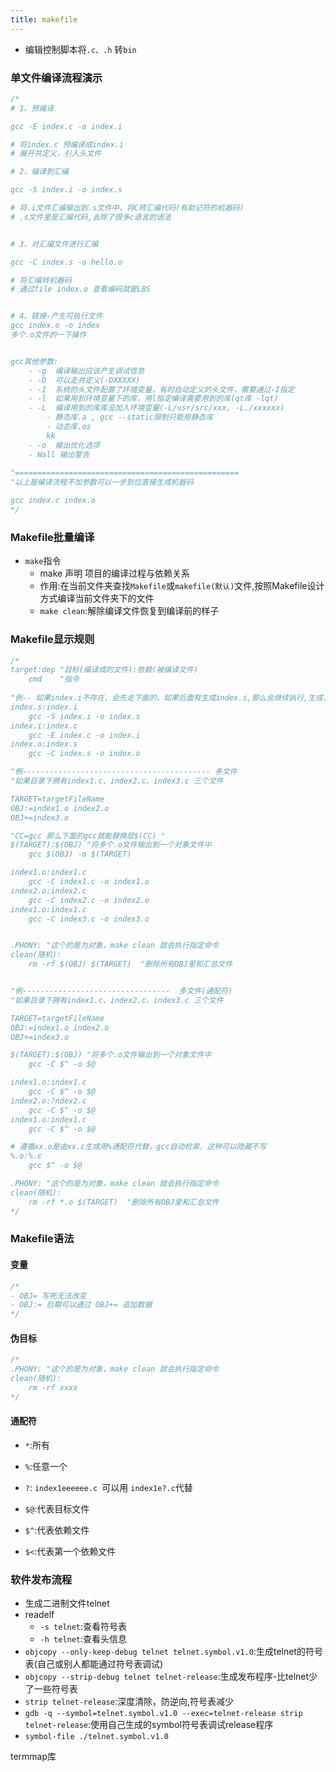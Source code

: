 ```yaml
---
title: makefile
---
```

- 编辑控制脚本将`.c、.h` 转`bin`
### 单文件编译流程演示
```javascript
/*
# 1、预编译

gcc -E index.c -o index.i  

# 将index.c 预编译成index.i
# 展开共定义，引入头文件

# 2、编译到汇编

gcc -S index.i -o index.s 

# 将.i文件汇编输出到.s文件中，将C转汇编代码(有助记符的机器码)
# .s文件里是汇编代码,去除了很多c语言的语法


# 3、对汇编文件进行汇编

gcc -C index.s -o hello.o

# 将汇编转机器码
# 通过file index.o 查看编码就是LBS


# 4、链接-产生可执行文件
gcc index.o -o index
多个.o文件的一下操作


gcc其他参数:
    - -g  编译输出应该产生调试信息
    - -D  可以走共定义(-DXXXXX)
    - -I  系统的头文件配置了环境变量，有时自动定义的头文件，需要通过-I指定
    - -l  如果用到环境变量下的库，用l指定编译需要用到的库(qt库 -lqt)
    - -L  编译用到的库库没加入环境变量(-L/usr/src/xxx, -L./xxxxxx)
        - 静态库.a , gcc --static限制只能用静态库
        - 动态库.os
        kk
    - -o  输出优化选项
    - Wall 输出警告
        
"==================================================
"以上是编译流程不加参数可以一步到位直接生成机器码

gcc index.c index.o
*/
```
### Makefile批量编译

- `make`指令
    -   make 声明 项目的编译过程与依赖关系
    -   作用:在当前文件夹查找`Makefile`或`makefile(默认)`文件,按照Makefile设计方式编译当前文件夹下的文件
    -   `make clean`:解除编译文件恢复到编译前的样子


### Makefile显示规则
```javascript
/*
target:dep "目标(编译成的文件):依赖(被编译文件)
    cmd    "指令
    
"例-- 如果index.i不存在，会先走下面的，如果后面有生成index.i,那么会继续执行,生成.s文件
index.s:index.i
    gcc -S index.i -o index.s
index.i:index.c
    gcc -E index.c -o index.i
index.o:index.s
    gcc -C index.s -o index.o

"例------------------------------------------ 多文件
"如果目录下拥有index1.c、index2.c、index3.c 三个文件

TARGET=targetFileName
OBJ:=index1.o index2.o
OBJ+=index3.o

"CC=gcc 那么下面的gcc就能替换层$(CC) "
$(TARGET):$(OBJ) "将多个.o文件输出到一个对象文件中
    gcc $(OBJ) -o $(TARGET)

index1.o:index1.c
    gcc -C index1.c -o index1.o
index2.o:index2.c
    gcc -C index2.c -o index2.o
index1.o:index1.c
    gcc -C index3.c -o index3.o


.PHONY: "这个的是为对象，make clean 就会执行指定命令
clean(随机):
    rm -rf $(OBJ) $(TARGET)  "删除所有OBJ里和汇总文件


"例---------------------------------  多文件(通配符)
"如果目录下拥有index1.c、index2.c、index3.c 三个文件

TARGET=targetFileName
OBJ:=index1.o index2.o
OBJ+=index3.o

$(TARGET):$(OBJ) "将多个.o文件输出到一个对象文件中
    gcc -C $^ -o $@

index1.o:index1.c
    gcc -C $^ -o $@
index2.o:?ndex2.c
    gcc -C $^ -o $@
index1.o:index1.c
    gcc -C $^ -o $@

# 遵循xx.o是由xx.c生成用%通配符代替，gcc自动检索，这种可以隐藏不写
%.o:%.c
    gcc $^ -o $@

.PHONY: "这个的是为对象，make clean 就会执行指定命令
clean(随机):
    rm -rf *.o $(TARGET)  "删除所有OBJ里和汇总文件
*/
```

### Makefile语法
#### 变量
```javascript
/*
- OBJ= 写死无法改变
- OBJ:= 后期可以通过 OBJ+= 追加数据
*/
```
#### 伪目标
```javascript
/*
.PHONY: "这个的是为对象，make clean 就会执行指定命令
clean(随机):
    rm -rf xxxx
*/
```
#### 通配符
- `*`:所有
- `%`:任意一个
- `?`: `index1eeeeee.c `可以用 `index1e?.c`代替

- `$@`:代表目标文件
- `$^`:代表依赖文件
- `$<`:代表第一个依赖文件


### 软件发布流程
- 生成二进制文件telnet
- readelf 
    - `-s telnet`:查看符号表
    - `-h telnet`:查看头信息
- `objcopy --only-keep-debug telnet telnet.symbol.v1.0`:生成telnet的符号表(自己或别人都能通过符号表调试)
- `objcopy --strip-debug telnet telnet-release`:生成发布程序-比telnet少了一些符号表
- `strip telnet-release`:深度清除，防逆向,符号表减少
- `gdb -q --symbol=telnet.symbol.v1.0 --exec=telnet-release strip telnet-release`:使用自己生成的symbol符号表调试release程序
- `symbol-file ./telnet.symbol.v1.0`



termmap库
